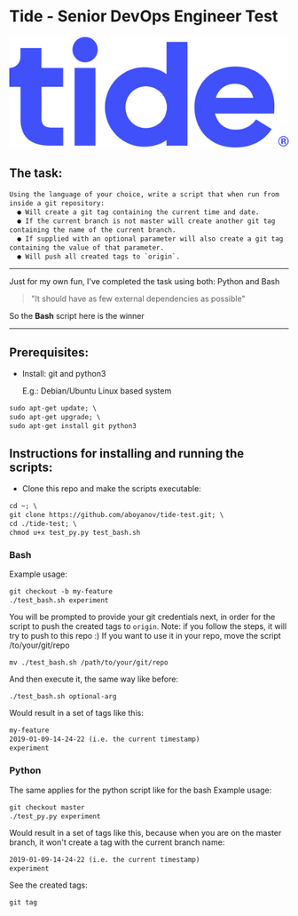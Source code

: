 # Tide - Senior DevOps Engineer Test

![](https://github.com/aboyanov/tide-test/blob/master/tide_logo.png)

## The task:
```
Using the language of your choice, write a script that when run from inside a git repository:
  ● Will create a git tag containing the current time and date.
  ● If the current branch is not master will create another git tag containing the name of the current branch.
  ● If supplied with an optional parameter will also create a git tag containing the value of that parameter.
  ● Will push all created tags to `origin`.
```

------------
Just for my own fun, I've completed the task using both: Python and Bash
> "It should have as few external dependencies as possible"

So the **Bash** script here is the winner

------------

## Prerequisites:
* Install: git and python3

  E.g.: Debian/Ubuntu Linux based system
```
sudo apt-get update; \
sudo apt-get upgrade; \
sudo apt-get install git python3
```

## Instructions for installing and running the scripts:
* Clone this repo and make the scripts executable:
```
cd ~; \
git clone https://github.com/aboyanov/tide-test.git; \
cd ./tide-test; \
chmod u+x test_py.py test_bash.sh
```
### Bash
Example usage:
```
git checkout -b my-feature
./test_bash.sh experiment
```
You will be prompted to provide your git credentials next, in order for the script to push the created tags to `origin`.
Note: if you follow the steps, it will try to push to this repo :)
If you want to use it in your repo, move the script /to/your/git/repo
```
mv ./test_bash.sh /path/to/your/git/repo
```
And then execute it, the same way like before:
```
./test_bash.sh optional-arg
```

Would result in a set of tags like this:
```
my-feature
2019-01-09-14-24-22 (i.e. the current timestamp)
experiment
```
### Python
The same applies for the python script like for the bash
Example usage:
```
git checkout master
./test_py.py experiment
```
Would result in a set of tags like this, because when you are on the master branch, it won't create a tag with the current branch name:
```
2019-01-09-14-24-22 (i.e. the current timestamp)
experiment
```
See the created tags:
```
git tag
```
